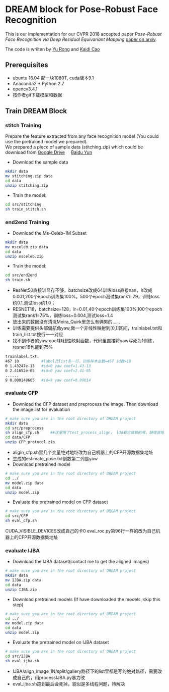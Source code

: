 # DREAM block for Pose-Robust Face Recognition
This is our implementation for our CVPR 2018 accepted paper *Pose-Robust Face Recognition via Deep Residual Equivariant Mapping* [paper on arxiv](https://arxiv.org/abs/1803.00839).

The code is wriiten by [Yu Rong](https://github.com/penincillin) and [Kaidi Cao](https://github.com/CarlyleCao)

## Prerequisites
- ubuntu 16.04 配一块1080T, cuda版本9.1
- Anaconda2 + Python 2.7
- opencv3.4.1
- 按作者git下载模型和数据
## Train DREAM Block
### stitch Training
Prepare the feature extracted from any face recognition model (You could use the pretrained model we prepared).   
We prepared a piece of sample data (stitching.zip) which could be download from [Google Drive](https://drive.google.com/file/d/1x1K8MxAnVtpfaN3DfO4bdcKH39mmplj-/view?usp=sharing) &nbsp; &nbsp; [Baidu Yun](https://pan.baidu.com/s/1QIEeE9RxRY6iK3wCpvUh2Q)  
- Download the sample data
```bash
mkdir data
mv stitching.zip data
cd data
unzip stitching.zip
```
- Train the model:
```bash
cd src/stitching
sh train_stitch.sh
```


### end2end Training
- Download the Ms-Celeb-1M Subset
```bash
mkdir data
mv msceleb.zip data
cd data
unzip msceleb.zip
```
- Train the model:
```bash
cd src/end2end
sh train.sh
```
- ResNet50直接训显存不够，batchsize改成64训练loss直接nan，lr改成0.001,200个epoch训练集100%，500个epoch测试集rank1=79，训练loss约0.1,测试loss约1.0；  
- RESNET18，batchsize=128，lr=0.01,40个epoch训练集100%,100个epoch测试集rank1=75%，训练loss=0.004,测试loss=1.4
- 放出来的数据没有清洗Moira_Quirk里怎么有俩男的......  
- 训练需要提供头部偏航角yaw,做一个非线性映射到[0,1]区间，trainlabel.txt和train_list.txt按行一一对应
- 找不到作者的yaw coef非线性映射函数，代码里直接将yaw写死为1训练，resnet18也能到75%
```bash
trainlabel.txt:
467 10          #label比list多一行，训练样本总数=467 id数=10
0 1.43247e-13   #id=0 yaw coef=1.43-13
0 2.41652e-05   #id=0 yaw coef=2.41-05
......
9 0.000148665   #id=9 yaw coef=0.00014
```
### evaluate CFP
- Download the CFP dataset and preprocess the image. Then download the image list for evaluation
```bash
# make sure you are in the root directory of DREAM project
mkdir data
cd src/preprocess
sh align_cfp.sh     ##这里用了test_process_align， ldd看它依赖的库，缺啥装啥
cd data/CFP
unzip CFP_protocol.zip
```
- aligin_cfp.sh里几个变量绝对地址改为自己机器上的CFP开源数据集地址  
- 生成的estimate_pose.txt倒数第二列是yaw
- Download pretrained model
```bash
# make sure you are in the root directory of DREAM project
cd ../ 
mv model.zip data
cd data
unzip model.zip
```
- Evaluate the pretrained model on CFP dataset
```bash
# make sure you are in the root directory of DREAM project
cd src/CFP
sh eval_cfp.sh
```
CUDA_VISIBLE_DEVICES改成自己的卡0
eval_roc.py第96行一样的改为自己机器上的CFP开源数据集地址

### evaluate IJBA
- Download the IJBA dataset(contact me to get the aligned images)
```bash
# make sure you are in the root directory of DREAM project
mkdir data
mv IJBA.zip data
cd data
unzip IJBA.zip
```
- Download pretrained models (If have downloaded the models, skip this step)
```bash
# make sure you are in the root directory of DREAM project
cd ../ 
mv model.zip data
cd data
unzip model.zip
```
- Evaluate the pretrained model on IJBA dataset
```bash
# make sure you are in the root directory of DREAM project
cd src/IJBA
sh eval_ijba.sh
```
- IJBA/align_image_1N/split/gallery路径下的list里都是写的绝对路径，需要改成自己的，用processIJBA.py暴力改
- eval_ijba.sh跑到最后会死掉，貌似是多线程问题，待解决
